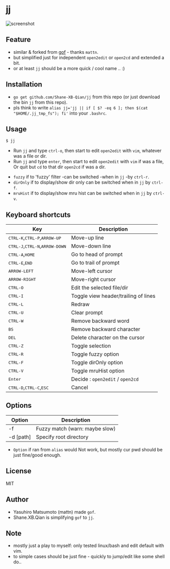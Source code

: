 # jj

![screenshot](https://github.com/Shane-XB-Qian/jj/screenshot.png)

## Feature

* similar & forked from [gof](https://github.com/mattn/gof.git) - thanks `mattn`.
* but simplified just for independent `open2edit` or `open2cd` and extended a bit.
* or at least `jj` should be a more quick / cool name .. :)

## Installation

- `go get github.com/Shane-XB-Qian/jj` from this repo (or just download the bin `jj` from this repo).
- pls think to write `alias jj='jj || if [ $? -eq 6 ]; then $(cat "$HOME/.jj_tmp_fs"); fi'` into your `.bashrc`.

## Usage

```sh
$ jj
```

* Run `jj` and type `ctrl-o`, then start to edit `open2edit` with `vim`, whatever was a file or dir.
* Run `jj` and type `enter`, then start to edit `open2edit` with `vim` if was a file, Or quit but `cd` to that dir `open2cd` if was a dir.

- `fuzzy` if to 'fuzzy' filter -can be switched -when in `jj` -by `ctrl-r`.
- `dirOnly` if to display/show dir only can be switched when in `jj` by `ctrl-f`.
- `mruHist` if to display/show mru hist can be switched when in `jj` by `ctrl-v`.

## Keyboard shortcuts

|Key                                                      |Description                         |
|---------------------------------------------------------|------------------------------------|
|<kbd>CTRL-K</kbd>,<kbd>CTRL-P</kbd>,<kbd>ARROW-UP</kbd>  |Move-up line                        |
|<kbd>CTRL-J</kbd>,<kbd>CTRL-N</kbd>,<kbd>ARROW-DOWN</kbd>|Move-down line                      |
|<kbd>CTRL-A</kbd>,<kbd>HOME</kbd>                        |Go to head of prompt                |
|<kbd>CTRL-E</kbd>,<kbd>END</kbd>                         |Go to trail of prompt               |
|<kbd>ARROW-LEFT</kbd>                                    |Move-left cursor                    |
|<kbd>ARROW-RIGHT</kbd>                                   |Move-right cursor                   |
|<kbd>CTRL-O</kbd>                                        |Edit the selected file/dir          |
|<kbd>CTRL-I</kbd>                                        |Toggle view header/trailing of lines|
|<kbd>CTRL-L</kbd>                                        |Redraw                              |
|<kbd>CTRL-U</kbd>                                        |Clear prompt                        |
|<kbd>CTRL-W</kbd>                                        |Remove backward word                |
|<kbd>BS</kbd>                                            |Remove backward character           |
|<kbd>DEL</kbd>                                           |Delete character on the cursor      |
|<kbd>CTRL-Z</kbd>                                        |Toggle selection                    |
|<kbd>CTRL-R</kbd>                                        |Toggle fuzzy option                 |
|<kbd>CTRL-F</kbd>                                        |Toggle dirOnly option               |
|<kbd>CTRL-V</kbd>                                        |Toggle mruHist option               |
|<kbd>Enter</kbd>                                         |Decide : `open2edit` / `open2cd`    |
|<kbd>CTRL-D</kbd>,<kbd>CTRL-C</kbd>,<kbd>ESC</kbd>       |Cancel                              |

## Options

|Option        |Description                      |
|--------------|---------------------------------|
|-f            |Fuzzy match (warn: maybe slow)   |
|-d [path]     |Specify root directory           |

- `Option` if ran from `alias` would Not work, but mostly cur pwd should be just fine/good enough.

## License

MIT

## Author

- Yasuhiro Matsumoto (mattn) made `gof`.
- Shane.XB.Qian is simplifying `gof` to `jj`.

## Note

- mostly just a play to myself: only tested linux/bash and edit default with vim.
- to simple cases should be just fine - quickly to jump/edit like some shell do..
